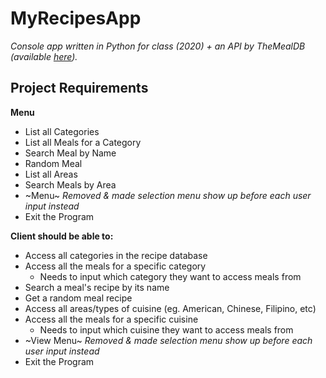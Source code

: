 # MyRecipesApp
_Console app written in Python for class (2020) + an API by TheMealDB (available [here](https://www.themealdb.com/api.php))._
## Project Requirements
**Menu**
 - List all Categories
 - List all Meals for a Category
 - Search Meal by Name
 - Random Meal
 - List all Areas
 - Search Meals by Area
 - ~Menu~ _Removed & made selection menu show up before each user input instead_
 - Exit the Program

**Client should be able to:**
- Access all categories in the recipe database
- Access all the meals for a specific category
  - Needs to input which category they want to access meals from
- Search a meal's recipe by its name
- Get a random meal recipe
- Access all areas/types of cuisine (eg. American, Chinese, Filipino, etc)
- Access all the meals for a specific cuisine
  - Needs to input which cuisine they want to access meals from
- ~View Menu~ _Removed & made selection menu show up before each user input instead_
- Exit the Program
